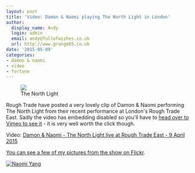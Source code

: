 ```yaml
---
layout: post
title: 'Video: Damon & Naomi playing The North Light in London'
author:
  display_name: Andy
  login: admin
  email: andy@fullofwishes.co.uk
  url: http://www.grange85.co.uk
date: '2015-05-09'
categories:
- damon & naomi
- video
- fortune
---
```

<p><figure class="caption aligncenter"><img src="https://media.fullofwishes.co.uk/03-damon_and_naomi/show_assets/2015-04-09/damon-and-naomi-rough-trade-grab.jpg" class /><figcaption class="caption-text"> The North Light</figcaption></figure>
Rough Trade have posted a very lovely clip of Damon & Naomi performing The North Light from their recent performance at London's Rough Trade East. Sadly the video has embedding disabled so you'll have to <a href="https://vimeo.com/126922416">head over to Vimeo to see it</a> - it is very well worth the click though.</p>
<p>Video: <a href="https://vimeo.com/126922416">Damon & Naomi - The North Light live at Rough Trade East - 9 April 2015</a></p>
<p><a href="https://www.flickr.com/photos/grange85/sets/72157649532502063">You can see a few of my pictures from the show on Flickr</a>.</p>
<p><a href="https://www.flickr.com/photos/grange85/16903508769" title="Naomi Yang by Andy Aldridge, on Flickr"><img class="aligncenter" src="https://c2.staticflickr.com/8/7595/16903508769_3da77289d7_z.jpg" alt="Naomi Yang"></a></p>
